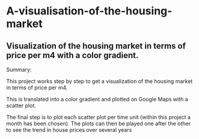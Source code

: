 # A-visualisation-of-the-housing-market
Visualization of the housing market in terms of price per m4 with a color gradient.
---------------------------------


Summary:

This project works step by step to get a visualization of the housing market in terms of price per m4.

This is translated into a color gradient and plotted on Google Maps with a scatter plot.

The final step is to plot each scatter plot per time unit (within this project a month has been chosen). The plots can then be played one after the other to see the trend in house prices over several years
